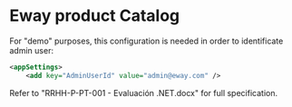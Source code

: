 # Eway product Catalog

For "demo" purposes, this configuration is needed in order to identificate admin user:
```xml
<appSettings>
    <add key="AdminUserId" value="admin@eway.com" />  
```
    
Refer to "RRHH-P-PT-001 - Evaluación .NET.docx" for full specification.
